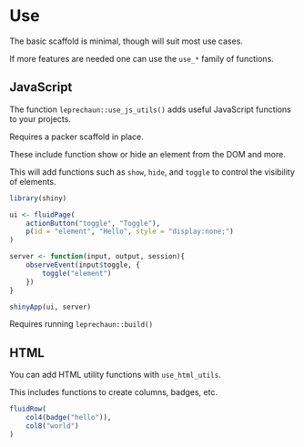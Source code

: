 # Use

The basic scaffold is minimal, though will suit most use cases.

If more features are needed one can use the `use_*` family 
of functions.

## JavaScript

The function `leprechaun::use_js_utils()` adds useful 
JavaScript functions to your projects.

<Note type="warning">
Requires a packer scaffold in place.
</Note>

These include function show or hide an element from the DOM 
and more.

This will add functions such as `show`, `hide`, and `toggle`
to control the visibility of elements.

```r
library(shiny)

ui <- fluidPage(
	actionButton("toggle", "Toggle"),
	p(id = "element", "Hello", style = "display:none;")	
)

server <- function(input, output, session){
	observeEvent(input$toggle, {
		toggle("element")
	})
}

shinyApp(ui, server)
```

<Note type="tip">
Requires running <code>leprechaun::build()</code>
</Note>

## HTML

You can add HTML utility functions with `use_html_utils`.

This includes functions to create columns, badges, etc.

```r
fluidRow(
	col4(badge("hello")),
	col8("world")
)
```
